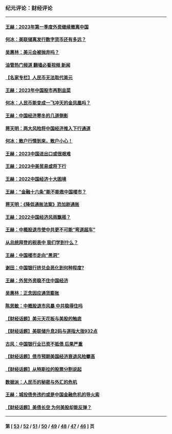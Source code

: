 ### 纪元评论：财经评论
---
#### [王赫：2023年第一季度外资继续撤离中国](../../pages/nsc1026/n13988870.md?05250330) 
#### [何冰：美联储离发行数字货币还有多远？](../../pages/nsc1026/n13986109.md?05250330) 
#### [吴惠林：美元会被抛弃吗？](../../pages/nsc1026/n13984087.md?05250330) 
#### [油管热门频道 翻墙必看视频 新闻](ok?05250330)
#### [【名家专栏】人民币无法取代美元](../../pages/nsc1026/n13974270.md?05250330) 
#### [王赫：2023年中国股市再割韭菜](../../pages/nsc1026/n13965334.md?05250330) 
#### [何冰：人民币能变成一飞冲天的金凤凰吗？](../../pages/nsc1026/n13964999.md?05250330) 
#### [王赫：中国经济寒冬的几道侧影](../../pages/nsc1026/n13932953.md?05250330) 
#### [蒋天明：两大风险将中国经济推入下行通道](../../pages/nsc1026/n13929820.md?05250330) 
#### [何冰：散户行情到来，散户小心！](../../pages/nsc1026/n13928308.md?05250330) 
#### [王赫：2023中国进出口或很艰难](../../pages/nsc1026/n13911515.md?05250330) 
#### [王赫：2023中美贸易或将下行](../../pages/nsc1026/n13899005.md?05250330) 
#### [王赫：2022中国经济十大困境](../../pages/nsc1026/n13883766.md?05250330) 
#### [王赫：“金融十六条”能不能救中国楼市？](../../pages/nsc1026/n13868431.md?05250330) 
#### [蒋天明：《降低通胀法案》恐加剧通胀](../../pages/nsc1026/n13806996.md?05250330) 
#### [王赫：2022中国经济风雨飘摇？](../../pages/nsc1026/n13803207.md?05250330) 
#### [王赫：中概股退市使中共更不可能“弯道超车”](../../pages/nsc1026/n13802858.md?05250330) 
#### [从总统拜登的税表中 我们学到什么？](../../pages/nsc1026/n13773081.md?05250330) 
#### [王赫：中国楼市走向“黑洞”](../../pages/nsc1026/n13770647.md?05250330) 
#### [谢田：中国银行挤兑会恶化到何种程度?](../../pages/nsc1026/n13766965.md?05250330) 
#### [王赫：外贸外资稳不住中国经济](../../pages/nsc1026/n13753933.md?05250330) 
#### [吴惠林：正念因应通货膨胀](../../pages/nsc1026/n13750350.md?05250330) 
#### [陈思敏：中概股退市风暴 中共稳得住吗](../../pages/nsc1026/n13738978.md?05250330) 
#### [【财经话题】美元天花板与美股的触底](../../pages/nsc1026/n13736495.md?05250330) 
#### [【财经话题】美联储升息2码与道指大涨932点](../../pages/nsc1026/n13727377.md?05250330) 
#### [古风：中国银行业已资不抵债 后果严重](../../pages/nsc1026/n13726111.md?05250330) 
#### [【财经话题】债市预期美国经济衰退风险攀高](../../pages/nsc1026/n13698043.md?05250330) 
#### [【财经话题】从特斯拉的股票分割说起](../../pages/nsc1026/n13679733.md?05250330) 
#### [数据派：人民币的秘密与外汇的危机](../../pages/nsc1026/n13667092.md?05250330) 
#### [王赫：城投债务违约或是中国金融危机的导火索](../../pages/nsc1026/n13665322.md?05250330) 
#### [【财经话题】美债长空 为何美股却能反弹？](../../pages/nsc1026/n13665895.md?05250330) 

---
#### 第 [ [53](./53.md?05250330) / [52](./52.md?05250330) / [51](./51.md?05250330) / [50](./50.md?05250330) / [49](./49.md?05250330) / [48](./48.md?05250330) / [47](./47.md?05250330) / [46](./46.md?05250330) ] 页
